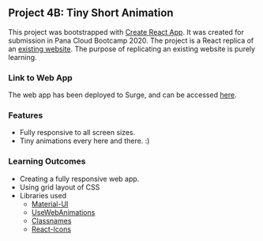 ## Project 4B: Tiny Short Animation

This project was bootstrapped with [Create React App](https://github.com/facebook/create-react-app). It was created for submission in Pana Cloud Bootcamp 2020. The project is a React replica of an [existing website](https://www.cortexcopywriter.com/index.html#). The purpose of replicating an existing website is purely learning.

### Link to Web App

The web app has been deployed to Surge, and can be accessed [here](https://project4b-tiny-animation.surge.sh/).

### Features

- Fully responsive to all screen sizes.
- Tiny animations every here and there. :)

### Learning Outcomes

- Creating a fully responsive web app.
- Using grid layout of CSS
- Libraries used
    - [Material-UI](https://material-ui.com/)
    - [UseWebAnimations](https://github.com/wellyshen/use-web-animations?ref=hackernoon.com)
    - [Classnames](https://www.npmjs.com/package/classnames)
    - [React-Icons](https://react-icons.github.io/react-icons/)